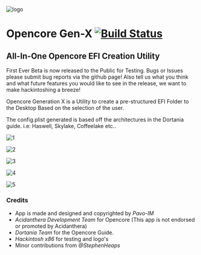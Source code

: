 ![logo](https://i.imgur.com/GQ3l8dn.png)
# Opencore Gen-X [![Build Status](https://app.bitrise.io/app/c2a4e7ccf1e23c7f/status.svg?token=pb-dIZ8cTFQ88IjrXjJw9Q&branch=master)](https://app.bitrise.io/app/c2a4e7ccf1e23c7f)
## All-In-One Opencore EFI Creation Utility

First Ever Beta is now released to the Public for Testing.  Bugs or Issues please submit bug reports via the github page!  Also tell us what you think and what future features you would like to see in the release, we want to make hackintoshing a breeze!

Opencore Generation X is a Utility to create a pre-structured EFI Folder to the Desktop Based on the selection of the user.

The config.plist generated is based off the architectures in the Dortania guide.
i.e: Haswell, Skylake, Coffeelake etc..

![1](https://i.imgur.com/zOKGbcE.png)

![2](https://i.imgur.com/Vdtovgy.png)

![3](https://i.imgur.com/YamyeMn.png)

![4](https://i.imgur.com/JvMQrUC.png)

![5](https://i.imgur.com/V1ymHlE.png)


### Credits

* App is made and designed and copyrighted by *Pavo-IM*
* *Acidanthera Development Team* for Opencore (This app is not endorsed or promoted by Acidanthera)
* *Dortania Team* for the Opencore Guide.
* *Hackintosh x86* for testing and logo's
* Minor contributions from *@StephenHeaps*


